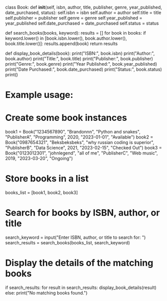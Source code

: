 class Book:
    def __init__(self, isbn, author, title, publisher, genre, year_published, date_purchased, status):
        self.isbn = isbn
        self.author = author
        self.title = title
        self.publisher = publisher
        self.genre = genre
        self.year_published = year_published
        self.date_purchased = date_purchased
        self.status = status

def search_books(books, keyword):
    results = []
    for book in books:
        if keyword.lower() in [book.isbn.lower(), book.author.lower(), book.title.lower()]:
            results.append(book)
    return results

def display_book_details(book):
    print("ISBN:", book.isbn)
    print("Author:", book.author)
    print("Title:", book.title)
    print("Publisher:", book.publisher)
    print("Genre:", book.genre)
    print("Year Published:", book.year_published)
    print("Date Purchased:", book.date_purchased)
    print("Status:", book.status)
    print()

# Example usage:
# Create some book instances
book1 = Book("1234567890", "Brandonnn", "Python and snakes", "PublisherA", "Programming", 2020, "2023-01-01", "Available")
book2 = Book("0987654321", "Beksbeksbeks", "why russian coding is superior", "PublisherB", "Data Science", 2021, "2023-02-15", "Checked Out")
book3 = Book("0123012301", "johnlegend", "all of me", "PublisherC", "Web music", 2019, "2023-03-20", "Ongoing")

# Store books in a list
books_list = [book1, book2, book3]

# Search for books by ISBN, author, or title
search_keyword = input("Enter ISBN, author, or title to search for: ")
search_results = search_books(books_list, search_keyword)

# Display the details of the matching books
if search_results:
    for result in search_results:
        display_book_details(result)
else:
    print("No matching books found.")
